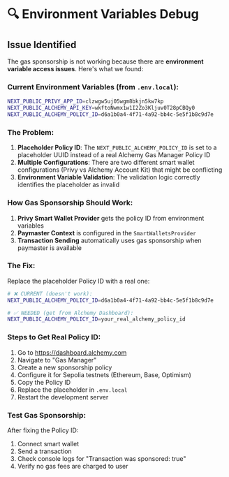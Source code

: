 # 🔍 Environment Variables Debug

## Issue Identified

The gas sponsorship is not working because there are **environment variable access issues**. Here's what we found:

### Current Environment Variables (from `.env.local`):
```bash
NEXT_PUBLIC_PRIVY_APP_ID=clzwgw5uj05wgm8bkjn5kw7kp
NEXT_PUBLIC_ALCHEMY_API_KEY=wkftoNwmx1w1I2Zo3Kljuv0T28pCBQy0
NEXT_PUBLIC_ALCHEMY_POLICY_ID=d6a1b0a4-4f71-4a92-bb4c-5e5f1b8c9d7e
```

### The Problem:
1. **Placeholder Policy ID**: The `NEXT_PUBLIC_ALCHEMY_POLICY_ID` is set to a placeholder UUID instead of a real Alchemy Gas Manager Policy ID
2. **Multiple Configurations**: There are two different smart wallet configurations (Privy vs Alchemy Account Kit) that might be conflicting
3. **Environment Variable Validation**: The validation logic correctly identifies the placeholder as invalid

### How Gas Sponsorship Should Work:

1. **Privy Smart Wallet Provider** gets the policy ID from environment variables
2. **Paymaster Context** is configured in the `SmartWalletsProvider` 
3. **Transaction Sending** automatically uses gas sponsorship when paymaster is available

### The Fix:

Replace the placeholder Policy ID with a real one:

```bash
# ❌ CURRENT (doesn't work):
NEXT_PUBLIC_ALCHEMY_POLICY_ID=d6a1b0a4-4f71-4a92-bb4c-5e5f1b8c9d7e

# ✅ NEEDED (get from Alchemy Dashboard):
NEXT_PUBLIC_ALCHEMY_POLICY_ID=your_real_alchemy_policy_id
```

### Steps to Get Real Policy ID:

1. Go to https://dashboard.alchemy.com
2. Navigate to "Gas Manager"
3. Create a new sponsorship policy
4. Configure it for Sepolia testnets (Ethereum, Base, Optimism)
5. Copy the Policy ID
6. Replace the placeholder in `.env.local`
7. Restart the development server

### Test Gas Sponsorship:

After fixing the Policy ID:
1. Connect smart wallet
2. Send a transaction
3. Check console logs for "Transaction was sponsored: true"
4. Verify no gas fees are charged to user
